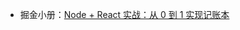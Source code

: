 - 掘金小册：[Node + React 实战：从 0 到 1 实现记账本](https://juejin.cn/book/6966551262766563328/section/6966551262485544994)